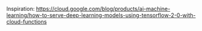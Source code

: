 Inspiration: https://cloud.google.com/blog/products/ai-machine-learning/how-to-serve-deep-learning-models-using-tensorflow-2-0-with-cloud-functions

